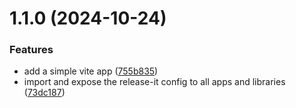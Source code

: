 

# 1.1.0 (2024-10-24)


### Features

* add a simple vite app ([755b835](https://github.com/murage-poc/kala/commit/755b835b546610e8e1b11067edf68b6703a12b34))
* import and expose the release-it config to all apps and libraries ([73dc187](https://github.com/murage-poc/kala/commit/73dc1878862e97880eb6f8891e26484c210851dd))
